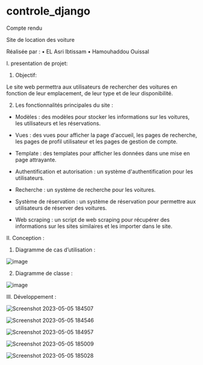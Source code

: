 # controle_django
Compte rendu


Site de location des voiture



Réalisée par :
•	EL Asri Ibtissam
•	Hamouhaddou Ouissal





I.	presentation de projet:


1.	Objectif: 

Le site web permettra aux utilisateurs de rechercher des voitures en fonction de leur emplacement, de leur type et de leur disponibilité.

2.	Les fonctionnalités principales du site :

*	Modèles : des modèles pour stocker les informations sur les voitures, les utilisateurs et les réservations. 

* Vues : des vues pour afficher la page d'accueil, les pages de recherche, les pages de profil utilisateur et les pages de gestion de compte. 

* Template : des templates pour afficher les données dans une mise en page attrayante. 

* Authentification et autorisation : un système d'authentification pour les utilisateurs. 

* Recherche : un système de recherche pour les voitures. 

* Système de réservation : un système de réservation pour permettre aux utilisateurs de réserver des voitures. 

* Web scraping : un script de web scraping pour récupérer des informations sur les sites similaires et les importer dans le site.

II.	Conception :

1.	Diagramme de cas d’utilisation :

![image](https://user-images.githubusercontent.com/122088705/236544102-d6c3607d-21b6-425c-beed-6763b3201511.png)

2.	Diagramme de classe :

![image](https://user-images.githubusercontent.com/122088705/236544163-f74c864d-6f1c-4b6f-9081-e976d69a662d.png)

III.	Développement :

 
![Screenshot 2023-05-05 184507](https://user-images.githubusercontent.com/122088705/236544276-b05e61fe-2190-4368-a92f-c2954225bd48.png)

![Screenshot 2023-05-05 184546](https://user-images.githubusercontent.com/122088705/236544370-f30a1a8d-997c-4cf5-a4bb-af128c931e48.png)

![Screenshot 2023-05-05 184957](https://user-images.githubusercontent.com/122088705/236544410-32f71c65-2716-4581-b4b7-79bfa13c94ca.png)

![Screenshot 2023-05-05 185009](https://user-images.githubusercontent.com/122088705/236544470-b1a5e67f-3114-4605-a914-daba12a22083.png)

![Screenshot 2023-05-05 185028](https://user-images.githubusercontent.com/122088705/236544506-40d86c4a-16b9-4591-ba4a-9be9f84ea2b9.png)



